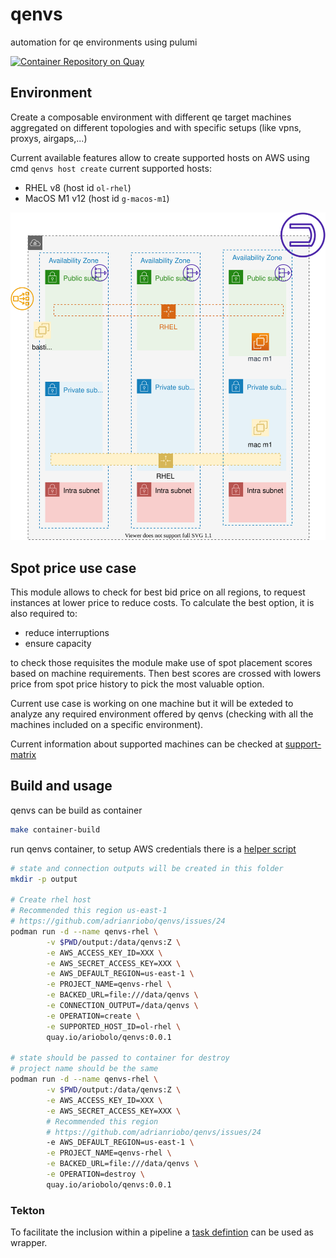 # qenvs

automation for qe environments using pulumi

[![Container Repository on Quay](https://quay.io/repository/ariobolo/qenvs/status "Container Repository on Quay")](https://quay.io/repository/ariobolo/qenvs)

## Environment

Create a composable environment with different qe target machines aggregated on different topologies and with specific setups (like vpns, proxys, airgaps,...)

Current available features allow to create supported hosts on AWS using cmd `qenvs host create` current supported hosts:

* RHEL v8 (host id `ol-rhel`)
* MacOS M1 v12 (host id `g-macos-m1`)

![Environment](./docs/diagrams/base.svg)

## Spot price use case

This module allows to check for best bid price on all regions, to request instances at lower price to reduce costs. To calculate the best option, it is also required to:  

* reduce interruptions
* ensure capacity

to check those requisites the module make use of spot placement scores based on machine requirements. Then best scores are crossed with lowers price from spot price history to pick the most valuable option.

Current use case is working on one machine but it will be exteded to analyze any required environment offered by qenvs (checking with all the machines included on a specific environment).

Current information about supported machines can be checked at [support-matrix](pkg/infra/aws/support-matrix/matrix.go)

## Build and usage

qenvs can be build as container

```bash
make container-build
```

run qenvs container, to setup AWS credentials there is a [helper script](hacks/aws_setup.sh)

```bash
# state and connection outputs will be created in this folder
mkdir -p output

# Create rhel host
# Recommended this region us-east-1
# https://github.com/adrianriobo/qenvs/issues/24
podman run -d --name qenvs-rhel \
        -v $PWD/output:/data/qenvs:Z \
        -e AWS_ACCESS_KEY_ID=XXX \
        -e AWS_SECRET_ACCESS_KEY=XXX \
        -e AWS_DEFAULT_REGION=us-east-1 \
        -e PROJECT_NAME=qenvs-rhel \
        -e BACKED_URL=file:///data/qenvs \
        -e CONNECTION_OUTPUT=/data/qenvs \
        -e OPERATION=create \
        -e SUPPORTED_HOST_ID=ol-rhel \
        quay.io/ariobolo/qenvs:0.0.1

# state should be passed to container for destroy
# project name should be the same
podman run -d --name qenvs-rhel \
        -v $PWD/output:/data/qenvs:Z \
        -e AWS_ACCESS_KEY_ID=XXX \
        -e AWS_SECRET_ACCESS_KEY=XXX \
        # Recommended this region 
        # https://github.com/adrianriobo/qenvs/issues/24
        -e AWS_DEFAULT_REGION=us-east-1 \
        -e PROJECT_NAME=qenvs-rhel \
        -e BACKED_URL=file:///data/qenvs \
        -e OPERATION=destroy \
        quay.io/ariobolo/qenvs:0.0.1
```

### Tekton

To facilitate the inclusion within a pipeline a [task defintion](hacks/tekton/infra-provision.yaml) can be used  as wrapper.
